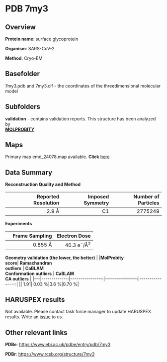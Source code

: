 # PDB 7my3

## Overview

**Protein name**: surface glycoprotein

**Organism**: SARS-CoV-2

**Method**: Cryo-EM



## Basefolder

7my3.pdb and 7my3.cif - the coordinates of the threedimensional molecular model

## Subfolders





**validation** - contains validation reports. This structure has been analyzed by <br>  [**MOLPROBITY**](https://github.com/thorn-lab/coronavirus_structural_task_force/tree/master/pdb/surface_glycoprotein/SARS-CoV-2/7my3/validation/molprobity)    



## Maps

Primary map emd_24078.map available. **Click** [here](http://ftp.wwpdb.org/pub/emdb/structures/EMD-24078/map/) 

## Data Summary
**Reconstruction Quality and Method**

|   | Reported Resolution | Imposed Symmetry | Number of Particles |
|---|-------------:|----------------:|--------------:|
|   |2.9 Å|C1|2775249|

**Experiments**

|   | Frame Sampling | Electron Dose |
|---|-------------:|----------------:|
|   |0.855 Å|40.3 e<sup>-</sup>/Å<sup>2</sup>|

**Geometry validation (the lower, the better)**
|   |**MolProbity<br>score**| **Ramachandran<br>outliers** | **CaBLAM<br>Conformation outliers** | **CaBLAM<br>CA outliers** |
|---|-------------:|----------------:|----------------:|----------------:|
||  1.91|  0.03 %|3.6 %|0.70 %|

## HARUSPEX results

Not available. Please contact task force manager to update HARUSPEX results. Write an [issue](https://github.com/thorn-lab/coronavirus_structural_task_force/issues) to us.

## Other relevant links 
**PDBe**:  https://www.ebi.ac.uk/pdbe/entry/pdb/7my3
 
**PDBr**: https://www.rcsb.org/structure/7my3 
